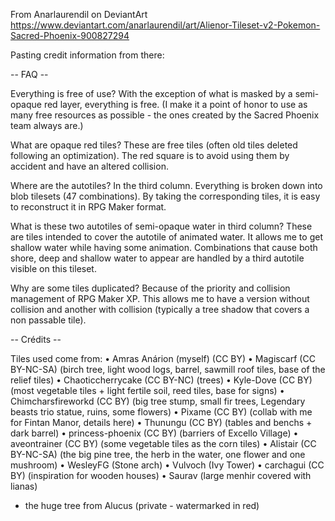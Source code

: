 From Anarlaurendil on DeviantArt https://www.deviantart.com/anarlaurendil/art/Alienor-Tileset-v2-Pokemon-Sacred-Phoenix-900827294

Pasting credit information from there:

-- FAQ --

Everything is free of use?
With the exception of what is masked by a semi-opaque red layer, everything is free. (I make it a point of honor to use as many free resources as possible - the ones created by the Sacred Phoenix team always are.)

What are opaque red tiles?
These are free tiles (often old tiles deleted following an optimization). The red square is to avoid using them by accident and have an altered collision.

Where are the autotiles?
In the third column. Everything is broken down into blob tilesets (47 combinations). By taking the corresponding tiles, it is easy to reconstruct it in RPG Maker format.

What is these two autotiles of semi-opaque water in third column?
These are tiles intended to cover the autotile of animated water. It allows me to get shallow water while having some animation. Combinations that cause both shore, deep and shallow water to appear are handled by a third autotile visible on this tileset.

Why are some tiles duplicated?
Because of the priority and collision management of RPG Maker XP. This allows me to have a version without collision and another with collision (typically a tree shadow that covers a non passable tile).


-- Crédits --

Tiles used come from:
• Amras Anárion (myself) (CC BY)
• Magiscarf (CC BY-NC-SA) (birch tree, light wood logs, barrel, sawmill roof tiles, base of the relief tiles)
• Chaoticcherrycake (CC BY-NC) (trees)
• Kyle-Dove (CC BY) (most vegetable tiles + light fertile soil, reed tiles, base for signs)
• Chimcharsfireworkd (CC BY) (big tree stump, small fir trees, Legendary beasts trio statue, ruins, some flowers)
• Pixame (CC BY) (collab with me for Fintan Manor, details here)
• Thunungu (CC BY) (tables and benchs + dark barrel)
• princess-phoenix (CC BY) (barriers of Excello Village)
• aveontrainer (CC BY) (some vegetable tiles as the corn tiles)
• Alistair (CC BY-NC-SA) (the big pine tree, the herb in the water, one flower and one mushroom)
• WesleyFG (Stone arch)
• Vulvoch (Ivy Tower)
• carchagui (CC BY) (inspiration for wooden houses)
• Saurav (large menhir covered with lianas)
+ the huge tree from Alucus (private - watermarked in red)